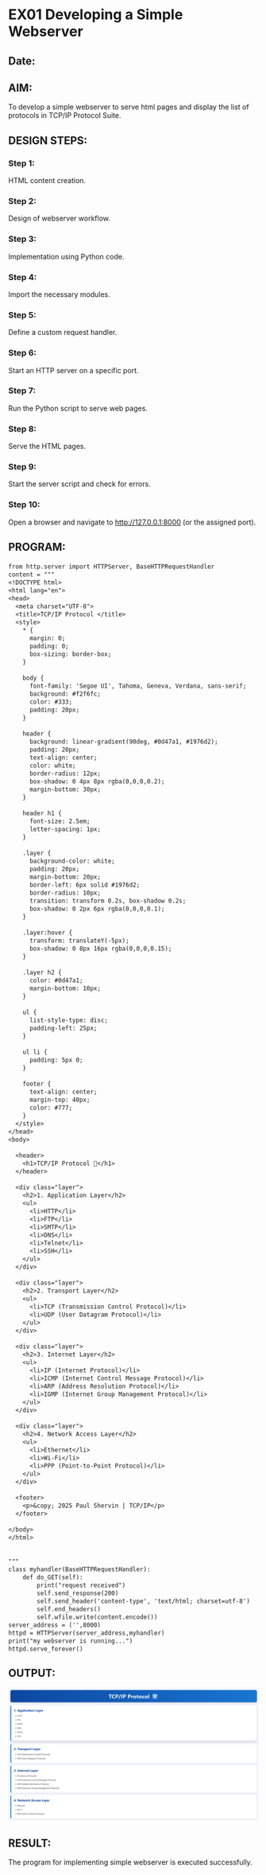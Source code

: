 # EX01 Developing a Simple Webserver
## Date:

## AIM:
To develop a simple webserver to serve html pages and display the list of protocols in TCP/IP Protocol Suite.

## DESIGN STEPS:
### Step 1: 
HTML content creation.

### Step 2:
Design of webserver workflow.

### Step 3:
Implementation using Python code.

### Step 4:
Import the necessary modules.

### Step 5:
Define a custom request handler.

### Step 6:
Start an HTTP server on a specific port.

### Step 7:
Run the Python script to serve web pages.

### Step 8:
Serve the HTML pages.

### Step 9:
Start the server script and check for errors.

### Step 10:
Open a browser and navigate to http://127.0.0.1:8000 (or the assigned port).

## PROGRAM:
```
from http.server import HTTPServer, BaseHTTPRequestHandler
content = """
<!DOCTYPE html>
<html lang="en">
<head>
  <meta charset="UTF-8">
  <title>TCP/IP Protocol </title>
  <style>
    * {
      margin: 0;
      padding: 0;
      box-sizing: border-box;
    }

    body {
      font-family: 'Segoe UI', Tahoma, Geneva, Verdana, sans-serif;
      background: #f2f6fc;
      color: #333;
      padding: 20px;
    }

    header {
      background: linear-gradient(90deg, #0d47a1, #1976d2);
      padding: 20px;
      text-align: center;
      color: white;
      border-radius: 12px;
      box-shadow: 0 4px 8px rgba(0,0,0,0.2);
      margin-bottom: 30px;
    }

    header h1 {
      font-size: 2.5em;
      letter-spacing: 1px;
    }

    .layer {
      background-color: white;
      padding: 20px;
      margin-bottom: 20px;
      border-left: 6px solid #1976d2;
      border-radius: 10px;
      transition: transform 0.2s, box-shadow 0.2s;
      box-shadow: 0 2px 6px rgba(0,0,0,0.1);
    }

    .layer:hover {
      transform: translateY(-5px);
      box-shadow: 0 8px 16px rgba(0,0,0,0.15);
    }

    .layer h2 {
      color: #0d47a1;
      margin-bottom: 10px;
    }

    ul {
      list-style-type: disc;
      padding-left: 25px;
    }

    ul li {
      padding: 5px 0;
    }

    footer {
      text-align: center;
      margin-top: 40px;
      color: #777;
    }
  </style>
</head>
<body>

  <header>
    <h1>TCP/IP Protocol 🛜</h1>
  </header>

  <div class="layer">
    <h2>1. Application Layer</h2>
    <ul>
      <li>HTTP</li>
      <li>FTP</li>
      <li>SMTP</li>
      <li>DNS</li>
      <li>Telnet</li>
      <li>SSH</li>
    </ul>
  </div>

  <div class="layer">
    <h2>2. Transport Layer</h2>
    <ul>
      <li>TCP (Transmission Control Protocol)</li>
      <li>UDP (User Datagram Protocol)</li>
    </ul>
  </div>

  <div class="layer">
    <h2>3. Internet Layer</h2>
    <ul>
      <li>IP (Internet Protocol)</li>
      <li>ICMP (Internet Control Message Protocol)</li>
      <li>ARP (Address Resolution Protocol)</li>
      <li>IGMP (Internet Group Management Protocol)</li>
    </ul>
  </div>

  <div class="layer">
    <h2>4. Network Access Layer</h2>
    <ul>
      <li>Ethernet</li>
      <li>Wi-Fi</li>
      <li>PPP (Point-to-Point Protocol)</li>
    </ul>
  </div>

  <footer>
    <p>&copy; 2025 Paul Shervin | TCP/IP</p>
  </footer>

</body>
</html>


"""
class myhandler(BaseHTTPRequestHandler):
    def do_GET(self):
        print("request received")
        self.send_response(200)
        self.send_header('content-type', 'text/html; charset=utf-8')
        self.end_headers()
        self.wfile.write(content.encode())
server_address = ('',8000)
httpd = HTTPServer(server_address,myhandler)
print("my webserver is running...")
httpd.serve_forever()
```

## OUTPUT:
![alt text](image.png)

## RESULT:
The program for implementing simple webserver is executed successfully.

